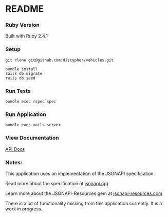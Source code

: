 # README

### Ruby Version

Built with Ruby 2.4.1

### Setup

```
git clone git@github.com:discypher/vehicles.git

bundle install
rails db:migrate
rails db:seed
```

### Run Tests

```bundle exec rspec spec```

### Run Application

```bundle exec rails server```

### View Documentation

[API Docs](https://github.com/discypher/vehicles/wiki/API-Documentation)


### Notes:

This application uses an implementation of the JSONAPI specification.

Read more about the specification at [jsonapi.org](http://jsonapi.org)

Learn more about the JSONAPI-Resources gem at [jsonapi-resources.com](http://jsonapi-resources.com)


There is a lot of functionality missing from this application currently. It
is a work in progress.
